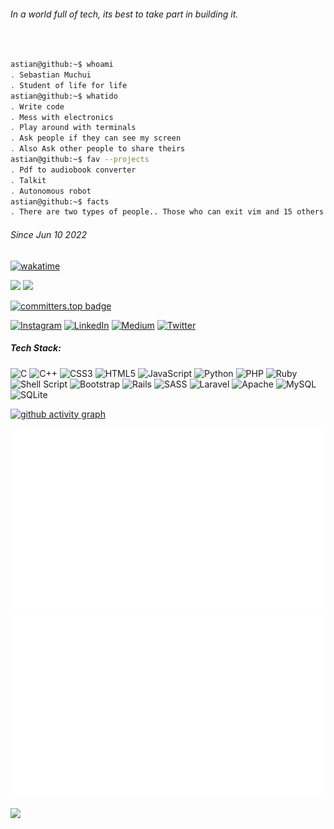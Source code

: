 ###### In a world full of tech, its best to take part in building it.


<p align="left"> <img src="https://komarev.com/ghpvc/?username=astianmuchui&label=Profile%20views&color=2fa4e7&style=flat" alt="" /> </p>

```sh
astian@github:~$ whoami
. Sebastian Muchui
. Student of life for life
astian@github:~$ whatido
. Write code
. Mess with electronics
. Play around with terminals
. Ask people if they can see my screen 
. Also Ask other people to share theirs
astian@github:~$ fav --projects
. Pdf to audiobook converter
. Talkit
. Autonomous robot
astian@github:~$ facts
. There are two types of people.. Those who can exit vim and 15 others

```

###### Since Jun 10 2022
[![wakatime](https://wakatime.com/badge/user/5a50e193-2e98-47bd-9b67-0952bed984cf.svg)](https://wakatime.com/@5a50e193-2e98-47bd-9b67-0952bed984cf)


<div display="inline-flex" width="80%" justify-content="space-between">
   
<img width="380px" margin="50px" src="https://github-readme-stats.vercel.app/api?username=astianmuchui&show_icons=true&hide_border=true&theme=tokyonight&count_private=true"/>

<img width="380px" src="https://github-readme-streak-stats.herokuapp.com/?user=astianmuchui&show_icons=true&count_private=true&hide_border=true&locale=en&layout=compact&theme=tokyonight"/>
</div>

<!-- ![commits.top ranking](https://iot.fbiego.com/api/v1/commits?user=astianmuchui&country=kenya&text_color=2fa4e7&bg_color=00030a&border_color=000000) -->

[![committers.top badge](https://user-badge.committers.top/kenya/astianmuchui.svg)](https://user-badge.committers.top/kenya/astianmuchui)


[![Instagram](https://img.shields.io/badge/Instagram-%23E4405F.svg?logo=Instagram&logoColor=white)](https://instagram.com/astianmuchui) [![LinkedIn](https://img.shields.io/badge/LinkedIn-%230077B5.svg?logo=linkedin&logoColor=white)](https://linkedin.com/in/astianmuchui) [![Medium](https://img.shields.io/badge/Medium-12100E?logo=medium&logoColor=white)](https://medium.com/@sebastianmuchui) [![Twitter](https://img.shields.io/badge/Twitter-%231DA1F2.svg?logo=Twitter&logoColor=white)](https://twitter.com/astianmuchui) 

##### Tech Stack:
![C](https://img.shields.io/badge/c-%2300599C.svg?style=flat&logo=c&logoColor=white) ![C++](https://img.shields.io/badge/c++-%2300599C.svg?style=flat&logo=c%2B%2B&logoColor=white) ![CSS3](https://img.shields.io/badge/css3-%231572B6.svg?style=flat&logo=css3&logoColor=white) ![HTML5](https://img.shields.io/badge/html5-%23E34F26.svg?style=flat&logo=html5&logoColor=white) ![JavaScript](https://img.shields.io/badge/javascript-%23323330.svg?style=flat&logo=javascript&logoColor=%23F7DF1E) ![Python](https://img.shields.io/badge/python-3670A0?style=flat&logo=python&logoColor=ffdd54) ![PHP](https://img.shields.io/badge/php-%23777BB4.svg?style=flat&logo=php&logoColor=white) ![Ruby](https://img.shields.io/badge/ruby-%23CC342D.svg?style=flat&logo=ruby&logoColor=white) ![Shell Script](https://img.shields.io/badge/shell_script-%23121011.svg?style=flat&logo=gnu-bash&logoColor=white) ![Bootstrap](https://img.shields.io/badge/bootstrap-%23563D7C.svg?style=flat&logo=bootstrap&logoColor=white) ![Rails](https://img.shields.io/badge/rails-%23CC0000.svg?style=flat&logo=ruby-on-rails&logoColor=white) ![SASS](https://img.shields.io/badge/SASS-hotpink.svg?style=flat&logo=SASS&logoColor=white) ![Laravel](https://img.shields.io/badge/laravel-%23FF2D20.svg?style=flat&logo=laravel&logoColor=white) ![Apache](https://img.shields.io/badge/apache-%23D42029.svg?style=flat&logo=apache&logoColor=white) ![MySQL](https://img.shields.io/badge/mysql-%2300f.svg?style=flat&logo=mysql&logoColor=white) ![SQLite](https://img.shields.io/badge/sqlite-%2307405e.svg?style=flat&logo=sqlite&logoColor=white)

<!-- ###### GitHub Trophies
![](https://github-profile-trophy.vercel.app/?username=astianmuchui&theme=tokyonight&no-frame=true&no-bg=true&margin-w=4)
 -->

[![github activity graph](https://github-readme-activity-graph.cyclic.app/graph?username=astianmuchui&theme=github&bg_color=000000&hide_border=true&line=2fa4e6&color=2fa4e7&include_all_commits=true)](https://github.com/asrianmuchui/github-readme-activity-graph)

![](https://raw.githubusercontent.com/astianmuchui/github-statistics/master/generated/overview.svg#gh-dark-mode-only)
![](https://raw.githubusercontent.com/astianmuchui/github-statistics/master/generated/languages.svg#gh-dark-mode-only)

<img width="560px" src="https://wakatime.com/share/@astianmuchui/f70971dd-8e37-4d4f-b89f-f0210992d8df.png" />
